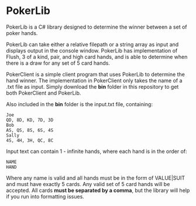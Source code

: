# PokerLib
PokerLib is a C# library designed to determine the winner between a set of poker hands. 

PokerLib can take either a relative filepath or a string array as input and displays output in the console window.
PokerLib has implementation of Flush, 3 of a kind, pair, and high card hands, and is able to determine when there is a draw for any set of 5 card hands.

PokerClient is a simple client program that uses PokerLib to determine the hand winner. The implementation in PokerClient only takes the name of a .txt file as input.
Simply download the **bin** folder in this repository to get both PokerClient and PokerLib.

Also included in the **bin** folder is the input.txt file, containing:
```
Joe
QD, 8D, KD, 7D, 3D
Bob
AS, QS, 8S, 6S, 4S
Sally
4S, 4H, 3H, QC, 8C
```
Input text can contain 1 - infinite hands, where each hand is in the order of:
```
NAME
HAND
```
Where any name is valid and all hands must be in the form of VALUE|SUIT and must have exactly 5 cards.
Any valid set of 5 card hands will be accepted. All cards **must be separated by a comma**, but the library will help if you run into formatting issues.

